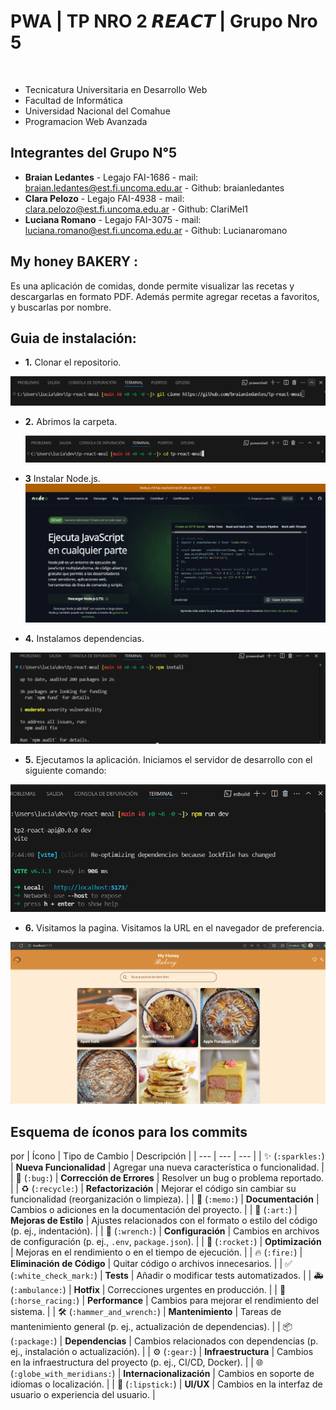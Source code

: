 # PWA | TP NRO 2 𝙍𝙀𝘼𝘾𝙏 | Grupo Nro 5
⠀⠀⠀⠀⠀⠀⠀⠀⠀⠀⠀
 - Tecnicatura Universitaria en Desarrollo Web
 - Facultad de Informática
 - Universidad Nacional del Comahue
 - Programacion Web Avanzada
 
 ## Integrantes del Grupo N°5
 - **Braian Ledantes** - Legajo FAI-1686 - mail: braian.ledantes@est.fi.uncoma.edu.ar - Github: braianledantes
 - **Clara Pelozo** - Legajo FAI-4938 - mail: clara.pelozo@est.fi.uncoma.edu.ar - Github: ClariMel1
 - **Luciana Romano** - Legajo FAI-3075 - mail: luciana.romano@est.fi.uncoma.edu.ar - Github: Lucianaromano

## My honey BAKERY : 
Es una aplicación de comidas, donde permite visualizar las recetas y descargarlas en formato PDF. Además permite agregar recetas a favoritos, y buscarlas por nombre.

## Guia de instalación:
- **1.** Clonar el repositorio.

![ClonarRepo](https://github.com/braianledantes/tp-react-meal/blob/main/src/assets/guia/clonaRepo.png)

- **2.** Abrimos la carpeta.

  ![AbrirCarpeta](https://github.com/braianledantes/tp-react-meal/blob/main/src/assets/guia/abrimosCarpeta.png)
  
- **3** Instalar Node.js.
  ![Node.js](https://github.com/braianledantes/tp-react-meal/blob/main/src/assets/guia/instalamos%20node.js.png)

- **4.** Instalamos dependencias.

 ![Dependencias](https://github.com/braianledantes/tp-react-meal/blob/main/src/assets/guia/instalamosDep.png)

- **5.** Ejecutamos la aplicación.
Iniciamos el servidor de desarrollo con el siguiente comando:

 ![Ejecutamos](https://github.com/braianledantes/tp-react-meal/blob/main/src/assets/guia/ejecutamos.png)
  
 
 - **6.** Visitamos la pagina.
Visitamos la URL en el navegador de preferencia.
   
 ![Aplicacion](https://github.com/braianledantes/tp-react-meal/blob/main/src/assets/guia/pagina.png)


## Esquema de íconos para los commits
por
| Ícono | Tipo de Cambio | Descripción |
| --- | --- | --- |
| ✨ (`:sparkles:`) | **Nueva Funcionalidad** | Agregar una nueva característica o funcionalidad. |
| 🐛 (`:bug:`) | **Corrección de Errores** | Resolver un bug o problema reportado. |
| ♻️ (`:recycle:`) | **Refactorización** | Mejorar el código sin cambiar su funcionalidad (reorganización o limpieza). |
| 📝 (`:memo:`) | **Documentación** | Cambios o adiciones en la documentación del proyecto. |
| 🎨 (`:art:`) | **Mejoras de Estilo** | Ajustes relacionados con el formato o estilo del código (p. ej., indentación). |
| 🔧 (`:wrench:`) | **Configuración** | Cambios en archivos de configuración (p. ej., `.env`, `package.json`). |
| 🚀 (`:rocket:`) | **Optimización** | Mejoras en el rendimiento o en el tiempo de ejecución. |
| 🔥 (`:fire:`) | **Eliminación de Código** | Quitar código o archivos innecesarios. |
| ✅ (`:white_check_mark:`) | **Tests** | Añadir o modificar tests automatizados. |
| 🚑️ (`:ambulance:`) | **Hotfix** | Correcciones urgentes en producción. |
| 🐎 (`:horse_racing:`) | **Performance** | Cambios para mejorar el rendimiento del sistema. |
| 🛠️ (`:hammer_and_wrench:`) | **Mantenimiento** | Tareas de mantenimiento general (p. ej., actualización de dependencias). |
| 📦️ (`:package:`) | **Dependencias** | Cambios relacionados con dependencias (p. ej., instalación o actualización). |
| ⚙️ (`:gear:`) | **Infraestructura** | Cambios en la infraestructura del proyecto (p. ej., CI/CD, Docker). |
| 🌐 (`:globe_with_meridians:`) | **Internacionalización** | Cambios en soporte de idiomas o localización. |
| 💄 (`:lipstick:`) | **UI/UX** | Cambios en la interfaz de usuario o experiencia del usuario. |
